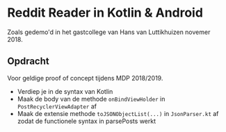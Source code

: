 # Reddit Reader in Kotlin & Android

Zoals gedemo'd in het gastcollege van Hans van Luttikhuizen novemer 2018.

## Opdracht
Voor geldige proof of concept tijdens MDP 2018/2019.
- Verdiep je in de syntax van Kotlin
- Maak de body van de methode `onBindViewHolder` in `PostRecyclerViewAdapter` af
- Maak de extensie methode `toJSONObjectList(...)` in `JsonParser.kt` af zodat de functionele syntax in parsePosts werkt